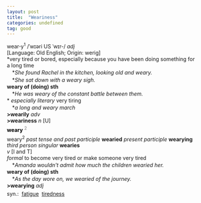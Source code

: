 ```yaml
---
layout: post
title:  "Weariness"
categories: undefined
tag: good
---
```

<DIV style="MARGIN: 0px 0px 5px">wear<B>·</B>y<SUP>1</SUP> /ˈwɪəri US ˈwɪr-/ <I>adj</I> <BR>[Language: Old English; Origin: werig]<BR>*very tired or bored, especially because you have been doing something for a long time<BR>　*<I>She found Rachel in the kitchen, looking old and weary.</I><BR>　*<I>She sat down with a weary sigh.</I><BR><B>weary of (doing) sth</B><BR>　*<I>He was weary of the constant battle between them.</I><BR>* <I>especially literary</I> very tiring<BR>　*<I>a long and weary march</I><BR><B>&gt;wearily</B> <I>adv</I> <BR><B>&gt;weariness</B> <I>n</I> [U]</DIV>
<DIV style="COLOR: #808080; MARGIN: 0px 0px 5px; LINE-HEIGHT: normal"><SPAN style="FONT-SIZE: 10.5pt; COLOR: #000000; LINE-HEIGHT: normal"><B>weary</B></SPAN> <SUP style="FONT-SIZE: 83%; LINE-HEIGHT: normal">2</SUP> &nbsp;</DIV>
<DIV style="MARGIN: 0px 0px 5px">weary<SUP>2</SUP> <I>past tense and past participle</I> <B>wearied</B> <I>present participle</I> <B>wearying</B> <I>third person singular</I> <B>wearies</B> <BR><I>v</I> [I and T] <BR><I>formal</I> to become very tired or make someone very tired<BR>　*<I>Amanda wouldn't admit how much the children wearied her.</I><BR><B>weary of (doing) sth</B><BR>　*<I>As the day wore on, we wearied of the journey.</I><BR><B>&gt;wearying</B> <I>adj</I></DIV>
<DIV style="MARGIN: 0px 0px 5px">
<DIV style="MARGIN: 4px 0px">syn.: &nbsp;<A href="{{ site.baseurl }}/fatigue"><U>fatigue</U></A> &nbsp;<A href="{{ site.baseurl }}/tiredness"><U>tiredness</U></A></DIV></DIV>
